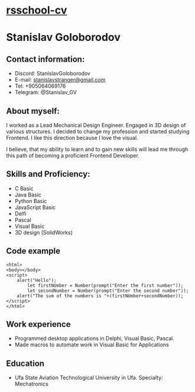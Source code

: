 # [rsschool-cv](https://stanislavstranger.github.io/rsshool-cv/cv)
# **Stanislav Goloborodov**

## **Contact information:**
   * Discord: StanislavGoloborodov
   * E-mail: stanislavstranger@gmail.com
   * Tel: +905064069176
   * Telegram: @Stanislav_GV

## **About myself:**
   I worked as a Lead Mechanical Design Engineer. Engaged in 3D design of various structures. I decided to change my profession and started studying Frontend. I like this direction because I love the visual.

   I believe, that my ability to learn and to gain new skills will lead me through this path of becoming a proficient Frontend Developer.  

## **Skills and Proficiency:**
   * C Basic
   * Java Basic
   * Python Basic
   * JavaScript Basic
   * Delfi
   * Pascal
   * Visual Basic
   * 3D design (SolidWorks)

## **Code example**
```
<html>
<body></body>
<script>
    alert("Hello");
        let firstNUmber = Number(prompt("Enter the first number"));   
        let secondNumber = Number(prompt("Enter the second number"));
    alert("The sum of the numbers is "+(firstNUmber+secondNumber));
</script>
</html>
```

## **Work experience**
   * Programmed desktop applications in Delphi, Visual Basic, Pascal.
   * Made macros to automate work in Visual Basic for Applications

## **Education**
   * Ufa State Aviation Technological University in Ufa. Specialty: Mechatronics
